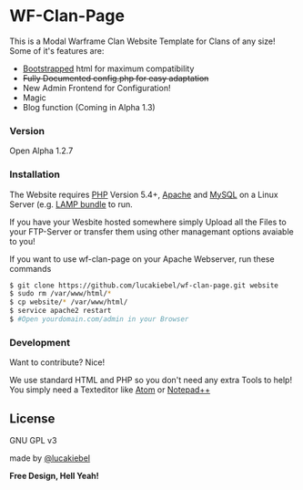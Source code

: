 # WF-Clan-Page

This is a Modal Warframe Clan Website Template for Clans of any size! Some of it's features are:

  - [Bootstrapped](http://getbootstrap.com/) html for maximum compatibility
  - ~~Fully Documented config.php for easy adaptation~~
  - New Admin Frontend for Configuration!
  - Magic
  - Blog function (Coming in Alpha 1.3)

### Version
Open Alpha 1.2.7

### Installation

The Website requires [PHP](http://php.net) Version 5.4+, [Apache](http://apache.org) and [MySQL](mysql.com) on a Linux Server (e.g. [LAMP bundle](https://en.wikipedia.org/wiki/LAMP_(software_bundle)) to run.

If you have your Wesbite hosted somewhere simply Upload all the Files to your FTP-Server or transfer them using other managemant options avaiable to you!

If you want to use wf-clan-page on your Apache Webserver, run these commands
```sh
$ git clone https://github.com/lucakiebel/wf-clan-page.git website
$ sudo rm /var/www/html/* 
$ cp website/* /var/www/html/
$ service apache2 restart
$ #Open yourdomain.com/admin in your Browser
```

### Development

Want to contribute? Nice!

We use standard HTML and PHP so you don't need any extra Tools to help!
You simply need a Texteditor like [Atom](http://atom.io) or [Notepad++](http://notepad-plus-plus.org)

License
----

GNU GPL v3

made by [@lucakiebel](http://twitter.com/lucakiebel)


**Free Design, Hell Yeah!**
